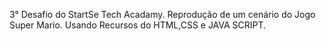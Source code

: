 3° Desafio do StartSe Tech Acadamy.
Reprodução de um cenário do Jogo Super Mario.
Usando Recursos do HTML,CSS e JAVA SCRIPT.
